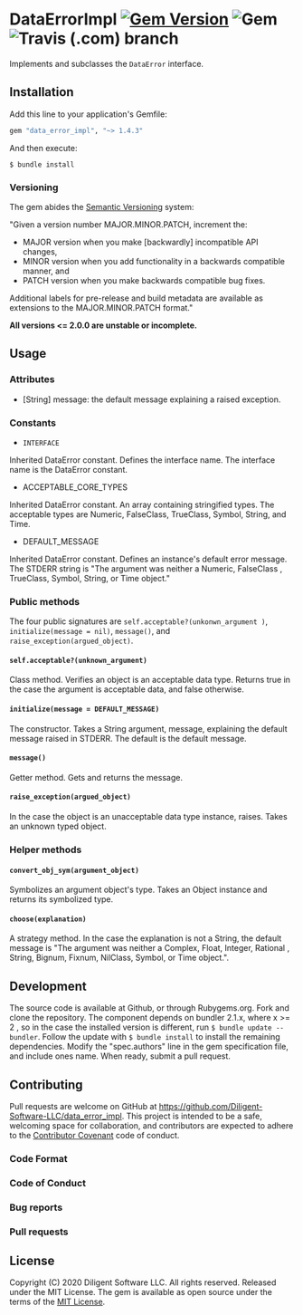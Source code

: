 # DataErrorImpl [![Gem Version](https://badge.fury.io/rb/data_error_impl.svg)](https://badge.fury.io/rb/data_error_impl) ![Gem](https://img.shields.io/gem/dt/data_error_impl) ![Travis (.com) branch](https://img.shields.io/travis/com/Diligent-Software-LLC/data_error_impl/master)

Implements and subclasses the `DataError` interface.

## Installation

Add this line to your application's Gemfile:

```ruby
gem "data_error_impl", "~> 1.4.3"
```

And then execute:

    $ bundle install

### Versioning

The gem abides the [Semantic Versioning](https://www.semver.org) system:

"Given a version number MAJOR.MINOR.PATCH, increment the:

- MAJOR version when you make [backwardly] incompatible API changes,
- MINOR version when you add functionality in a backwards compatible manner, and
- PATCH version when you make backwards compatible bug fixes.

Additional labels for pre-release and build metadata are available as
extensions to the MAJOR.MINOR.PATCH format."

**All versions <= 2.0.0 are unstable or incomplete.**

## Usage

### Attributes

- [String] message: the default message explaining a raised exception.

### Constants

- `INTERFACE`

Inherited DataError constant. Defines the interface name. The interface name
 is the DataError constant.

* ACCEPTABLE_CORE_TYPES

Inherited DataError constant. An array containing stringified types. The
 acceptable types are Numeric, FalseClass, TrueClass, Symbol, String, and
 Time.

* DEFAULT_MESSAGE

Inherited DataError constant. Defines an instance's default error
 message. The STDERR string is "The argument was neither a Numeric, FalseClass
 , TrueClass, Symbol, String, or Time object."

### Public methods

The four public signatures are `self.acceptable?(unkonwn_argument
)`, `initialize(message = nil)`, `message()`, and `raise_exception(argued_object)`.

#### `self.acceptable?(unknown_argument)`

Class method. Verifies an object is an acceptable data type. Returns true in 
the case the argument is acceptable data, and false otherwise.

#### `initialize(message = DEFAULT_MESSAGE)`

The constructor. Takes a String argument, message, explaining the default
 message raised in STDERR. The default is the default message.

#### `message()`

Getter method. Gets and returns the message.

#### `raise_exception(argued_object)`

In the case the object is an unacceptable data type instance, raises. Takes
 an unknown typed object.

### Helper methods

#### `convert_obj_sym(argument_object)`

Symbolizes an argument object's type. Takes an Object instance and returns
 its symbolized type.

#### `choose(explanation)`

A strategy method. In the case the explanation is not a String, the default
 message is "The argument was neither a Complex, Float, Integer, Rational
 , String, Bignum, Fixnum, NilClass, Symbol, or Time object.".

## Development

The source code is available at Github, or through Rubygems.org. Fork and
 clone the repository. The component depends on bundler 2.1.x, where x >= 2
 , so in the case the installed version is different, run `$ bundle update
  --bundler`. Follow the update with `$ bundle install` to install the
remaining dependencies. Modify the "spec.authors" line in the gem
 specification file, and include ones name. When ready, submit a pull request.

## Contributing

Pull requests are welcome on GitHub at 
https://github.com/Diligent-Software-LLC/data_error_impl. This project is
 intended to be a safe, welcoming space for collaboration, and contributors are
expected to adhere to the [Contributor Covenant](http://contributor-covenant.org) code of conduct.

### Code Format

### Code of Conduct

### Bug reports

### Pull requests

## License

Copyright (C) 2020 Diligent Software LLC. All rights reserved. Released under the MIT License.
The gem is available as open source under the terms of the 
[MIT License](https://opensource.org/licenses/MIT).
